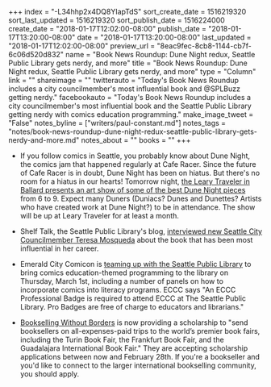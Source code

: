 +++
index = "-L34hhp2x4DQ8YIapTdS"
sort_create_date = 1516219320
sort_last_updated = 1516219320
sort_publish_date = 1516224000
create_date = "2018-01-17T12:02:00-08:00"
publish_date = "2018-01-17T13:20:00-08:00"
date = "2018-01-17T13:20:00-08:00"
last_updated = "2018-01-17T12:02:00-08:00"
preview_url = "8eac9fec-8cb8-1144-cb7f-6c06d520d832"
name = "Book News Roundup: Dune Night redux, Seattle Public Library gets nerdy, and more"
title = "Book News Roundup: Dune Night redux, Seattle Public Library gets nerdy, and more"
type = "Column"
link = ""
shareimage = ""
twitterauto = "Today's Book News Roundup includes a city councilmember's most influential book and @SPLBuzz getting nerdy."
facebookauto = "Today's Book News Roundup includes a city councilmember's most influential book and the Seattle Public Library getting nerdy with comics education programming."
make_image_tweet = "False"
notes_byline = ["writers/paul-constant.md"]
notes_tags = "notes/book-news-roundup-dune-night-redux-seattle-public-library-gets-nerdy-and-more.md"
notes_about = ""
books = ""
+++
* If you follow comics in Seattle, you probably know about Dune Night, the comics jam that happened regularly at Cafe Racer. Since the future of Cafe Racer is in doubt, Dune Night has been on hiatus. But there's no room for a hiatus in our hearts! Tomorrow night, [the Leary Traveler in Ballard presents an art show of some of the best Dune Night pieces](http://www.laskycomics.com/blog/2018/1/14/the-dune-art-show) from 6 to 9. Expect many Duners (Duniacs? Dunes and Dunettes? Artists who have created work at Dune Night?) to be in attendance. The show will be up at Leary Traveler for at least a month.

* Shelf Talk, the Seattle Public Library's blog, [interviewed new Seattle City Councilmember Teresa Mosqueda](https://shelftalkblog.wordpress.com/2018/01/17/city-council-reads-teresa-mosqueda-citywide-position/) about the book that has been most influential in her career.

* Emerald City Comicon is [teaming up with the Seattle Public Library](http://www.emeraldcitycomiccon.com/Content/The-Seattle-Public-Library/) to bring comics education-themed programming to the library on Thursday, March 1st, including a number of panels on how to incorporate comics into literacy programs. ECCC says "An ECCC Professional Badge is required to attend ECCC at The Seattle Public Library. Pro Badges are free of charge to educators and librarians."

* [Bookselling Without Borders](https://www.booksellingwithoutborders.com) is now providing a scholarship to "send booksellers on all-expenses-paid trips to the world’s premier book fairs, including the Turin Book Fair, the Frankfurt Book Fair, and the Guadalajara International Book Fair." They are accepting scholarship applications between now and February 28th. If you're a bookseller and you'd like to connect to the larger international bookselling community, you should apply.


